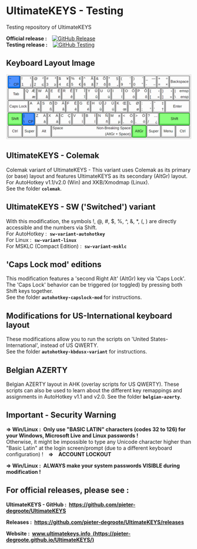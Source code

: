 # UltimateKEYS - Testing
Testing repository of UltimateKEYS

**Official release&nbsp;:**&emsp;[![GitHub Release](https://img.shields.io/github/release/pieter-degroote/UltimateKEYS.svg)](https://github.com/pieter-degroote/UltimateKEYS/releases)  
**Testing release&nbsp;:**&emsp;[![GitHub Testing](https://img.shields.io/github/release/pieter-degroote/UltimateKEYS-testing.svg?label=testing)](https://github.com/pieter-degroote/UltimateKEYS-testing/releases)  

## Keyboard Layout Image

![UltimateKEYS - Keyboard Layout Image](images/UltimateKEYS%20-%20Keyboard%20Layout%20Image.png)

## UltimateKEYS - Colemak

Colemak variant of UltimateKEYS - This variant uses Colemak as its primary (or base) layout and features UltimateKEYS as its secondary (AltGr) layout.  
For AutoHotkey v1.1/v2.0 (Win) and XKB/Xmodmap (Linux).  
See the folder **`colemak`**.

## UltimateKEYS - SW ('Switched') variant

With this modification, the symbols !, @, #, $, %, ^, &, \*, (, ) are directly accessible and the numbers via Shift.  
For AutoHotkey&nbsp;: &nbsp;**`sw-variant-autohotkey`**  
For Linux&nbsp;: &nbsp;**`sw-variant-linux`**  
For MSKLC (Compact Edition)&nbsp;: &nbsp;**`sw-variant-msklc`**  

## 'Caps Lock mod' editions

This modification features a 'second Right Alt' (AltGr) key via 'Caps Lock'.  
The 'Caps Lock' behavior can be triggered (or toggled) by pressing both Shift keys together.  
See the folder **`autohotkey-capslock-mod`** for instructions.

## Modifications for US-International keyboard layout

These modifications allow you to run the scripts on 'United States-International', instead of US QWERTY.  
See the folder **`autohotkey-kbdusx-variant`** for instructions.

## Belgian AZERTY

Belgian AZERTY layout in AHK (overlay scripts for US QWERTY). These scripts can also be used to learn about the different key remappings and assignments in AutoHotkey v1.1 and v2.0. See the folder **`belgian-azerty`**.

## Important - Security Warning

**=&gt; Win/Linux&nbsp;: &nbsp;Only use "BASIC LATIN" characters (codes 32 to 126) for your Windows, Microsoft Live and Linux passwords&nbsp;!**  
Otherwise, it might be impossible to type any Unicode character higher than "Basic Latin" at the login screen/prompt (due to a different keyboard configuration) !&emsp;**=&gt;&emsp;ACCOUNT LOCKOUT**

**=&gt; Win/Linux&nbsp;: &nbsp;ALWAYS make your system passwords VISIBLE during modification&nbsp;!**

## For official releases, please see&nbsp;:

**UltimateKEYS - GitHub&nbsp;: &nbsp;https://github.com/pieter-degroote/UltimateKEYS**

**Releases&nbsp;: &nbsp;https://github.com/pieter-degroote/UltimateKEYS/releases**

**Website&nbsp;: &nbsp;[www.ultimatekeys.info &nbsp;(https://pieter-degroote.github.io/UltimateKEYS/)](https://pieter-degroote.github.io/UltimateKEYS/)**
